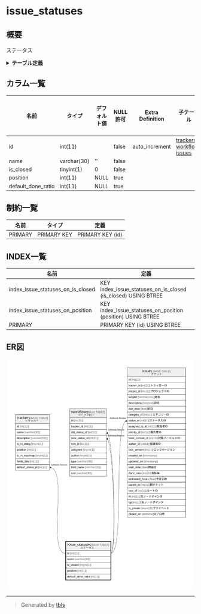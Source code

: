 # issue_statuses

## 概要

ステータス

<details>
<summary><strong>テーブル定義</strong></summary>

```sql
CREATE TABLE `issue_statuses` (
  `id` int(11) NOT NULL AUTO_INCREMENT,
  `name` varchar(30) NOT NULL DEFAULT '',
  `is_closed` tinyint(1) NOT NULL DEFAULT 0,
  `position` int(11) DEFAULT NULL,
  `default_done_ratio` int(11) DEFAULT NULL,
  PRIMARY KEY (`id`),
  KEY `index_issue_statuses_on_position` (`position`),
  KEY `index_issue_statuses_on_is_closed` (`is_closed`)
) ENGINE=InnoDB AUTO_INCREMENT=[Redacted by tbls] DEFAULT CHARSET=utf8mb4
```

</details>

## カラム一覧

| 名前                 | タイプ         | デフォルト値       | NULL許可   | Extra Definition | 子テーブル                                                                 | 親テーブル      | コメント     |
| ------------------ | ----------- | ------------ | -------- | ---------------- | --------------------------------------------------------------------- | ---------- | -------- |
| id                 | int(11)     |              | false    | auto_increment   | [trackers](trackers.md) [workflows](workflows.md) [issues](issues.md) |            |          |
| name               | varchar(30) | ''           | false    |                  |                                                                       |            |          |
| is_closed          | tinyint(1)  | 0            | false    |                  |                                                                       |            |          |
| position           | int(11)     | NULL         | true     |                  |                                                                       |            |          |
| default_done_ratio | int(11)     | NULL         | true     |                  |                                                                       |            |          |

## 制約一覧

| 名前      | タイプ         | 定義               |
| ------- | ----------- | ---------------- |
| PRIMARY | PRIMARY KEY | PRIMARY KEY (id) |

## INDEX一覧

| 名前                                | 定義                                                            |
| --------------------------------- | ------------------------------------------------------------- |
| index_issue_statuses_on_is_closed | KEY index_issue_statuses_on_is_closed (is_closed) USING BTREE |
| index_issue_statuses_on_position  | KEY index_issue_statuses_on_position (position) USING BTREE   |
| PRIMARY                           | PRIMARY KEY (id) USING BTREE                                  |

## ER図

![er](issue_statuses.svg)

---

> Generated by [tbls](https://github.com/k1LoW/tbls)
